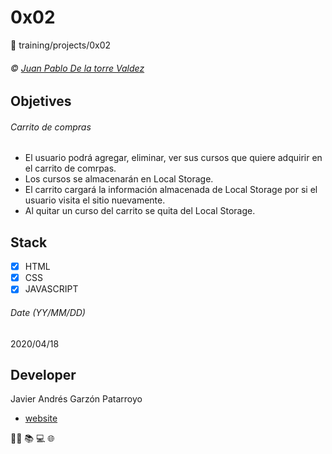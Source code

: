 # 0x02
:open_file_folder: training/projects/0x02

###### :copyright: [Juan Pablo De la torre Valdez]()

## Objetives
###### Carrito de compras
* El usuario podrá agregar, eliminar, ver sus cursos que quiere adquirir en el carrito de comrpas.
* Los cursos se almacenarán en Local Storage.
* El carrito cargará la información almacenada de Local Storage por si el usuario visita el sitio nuevamente.
* Al quitar un curso del carrito se quita del Local Storage.

## Stack
* [x] HTML
* [X] CSS
* [X] JAVASCRIPT

###### Date (YY/MM/DD)
2020/04/18

## Developer
Javier Andrés Garzón Patarroyo
- [website](https://tecnoayuda.co/)

:man_technologist: :books: :computer: :globe_with_meridians: